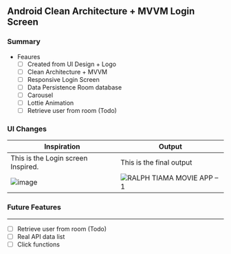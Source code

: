 ## Android Clean Architecture + MVVM Login Screen

### Summary

- Feaures
  - [ ] Created from UI Design  + Logo 
  - [ ] Clean Architecture + MVVM
  - [ ] Responsive Login Screen
  - [ ] Data Persistence Room database
  - [ ] Carousel
  - [ ] Lottie Animation
  - [ ] Retrieve user from room (Todo)

### UI Changes
| **Inspiration**                                                    | **Output**                                                       |
|---------------------------------------------------------------|---------------------------------------------------------------|
| This is the Login screen Inspired. | This is the final output
|![image](https://github.com/user-attachments/assets/dfe524e6-5665-4c4f-af8e-c3a0e44c1ef8)| ![RALPH TIAMA MOVIE APP – 1](https://github.com/user-attachments/assets/9836e1c9-ff62-4a66-9ba5-4ad5ef499458)



### Future Features
---

- [ ] Retrieve user from room (Todo)
- [ ] Real API data list 
- [ ] Click functions

